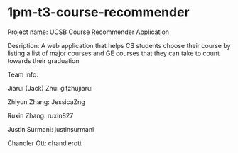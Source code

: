 # 1pm-t3-course-recommender


Project name: UCSB Course Recommender Application

Desription: A web application that helps CS students choose their course by listing a list of major courses and GE courses that they can take to count towards their graduation

Team info:

Jiarui (Jack) Zhu: gitzhujiarui

Zhiyun Zhang: JessicaZng

Ruxin Zhang: ruxin827

Justin Surmani: justinsurmani

Chandler Ott: chandlerott
